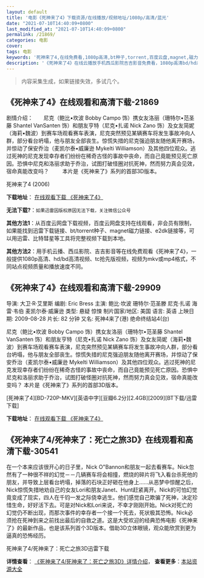 ```yaml
---
layout: default
title: '电影《死神来了4》下载资源/在线播放/视频地址/1080p/高清/蓝光'
date: "2021-07-10T14:40:09+0800"
last_modified_at: "2021-07-10T14:40:09+0800"
permalink: /21869/
categories: 电影
cover:
tags: 电影
keywords: '死神来了4,在线免费看,1080p高清,bt种子,torrent,百度云盘,magnet,磁力链,迅雷下载资源'
description: '《死神来了4》在线云播放手机西瓜影院吉吉影音免费看，1080p高清bd/hd未删减完整版和tc抢先枪版，mkv/mp4格式，附带bt/torrent种子、magnet/磁力链、百度云盘、网盘资源迅雷下载链接'
---
```


>内容采集生成，如果链接失效，多试几个。


## 《死神来了4》在线观看和高清下载-21869

剧情介绍：　　尼克（鲍比•坎波 Bobby Campo 饰）携女友洛丽（珊特尔•范圣藤 Shantel VanSanten 饰）和朋友亨特（尼克•扎诺 Nick Zano 饰）及女友简妮（海莉•魏波）到赛车场观看赛车表演，尼克突然预见某辆赛车将发生事故冲向人群，部分看台坍塌，他与朋友全部丧生。惊慌失措的尼克强迫朋友随他离开赛场，并惊动了保安乔治（麦凯尔泰•威廉逊 Mykelti Williamson）及其他四位观众。逃过死神的尼克发现幸存者们纷纷在稀奇古怪的事故中丧命，而自己竟能预见死亡原因。恐惧中尼克和洛丽求助于乔治，试图打破怪圈对抗死神，然而努力真会见效，宿命真能改变吗？  　　本片是《死神来了》系列的首部3D版本。


死神来了4 (2006)

**下载地址**： [在线观看下载 《死神来了4》](https://www.btbtdy.me/btdy/dy880.html) 


**无法下载?**：`如果迅雷因版权原因无法下载，关注微信公众号 `

**其他方法1**：从百度云网盘下载视频，百度云网盘支持在线观看，非会员有限制，如果能找到迅雷下载链接、bt/torrent种子、magnet磁力链接、e2dk链接等，可以用迅雷、比特彗星等工具将完整视频下载到本地。

**其他方法2**：用手机云播、西瓜影院、吉吉影音等在线免费观看《死神来了4》，一般提供1080p高清、hd/bd高清视频、tc抢先版视频，视频为mkv或mp4格式，不同站点视频质量和播放速度不同。


## 《死神来了4》在线观看和高清下载-29909

导演: 大卫·R·艾里斯 编剧: Eric Bress 主演: 鲍比·坎波 珊特尔·范圣滕 尼克·扎诺 海雷·韦伯 麦凯尔泰·威廉逊 类型: 悬疑 惊悚 制片国家/地区: 美国 语言: 英语 上映日期: 2009-08-28 片长: 82 分钟 又名: 死神4来了(港) 绝命终结站4(台)

尼克（鲍比•坎波 Bobby Campo 饰）携女友洛丽（珊特尔•范圣藤 Shantel VanSanten 饰）和朋友亨特（尼克•扎诺 Nick Zano 饰）及女友简妮（海莉•魏波）到赛车场观看赛车表演，尼克突然预见某辆赛车将发生事故冲向人群，部分看台坍塌，他与朋友全部丧生。惊慌失措的尼克强迫朋友随他离开赛场，并惊动了保安乔治（麦凯尔泰•威廉逊 Mykelti Williamson）及其他四位观众。逃过死神的尼克发现幸存者们纷纷在稀奇古怪的事故中丧命，而自己竟能预见死亡原因。恐惧中尼克和洛丽求助于乔治，试图打破怪圈对抗死神，然而努力真会见效，宿命真能改变吗？ 本片是《死神来了》系列的首部3D版本。


[死神来了4][BD-720P-MKV][英语中字][豆瓣6.2分][2.4GB][2009][BT下载/迅雷下载]

**下载地址**： [在线观看下载 《死神来了4》](https://www.btdx8.com/torrent/the_final_destination_2009.html) 


## 《死神来了4/死神来了：死亡之旅3D》在线观看和高清下载-30541

在一个本来应该很开心的日子里，Nick O"Bannon和朋友一起去看赛车。Nick忽然有了一种很不祥的幻觉－－几辆赛车将会相撞，燃烧的碎片将飞入看台杀死他的朋友，并导致上层看台坍塌，掉落的石块正好砸在他身上……从恶梦中惊醒之后，Nick惊慌失措地劝自己的女友Lori和朋友Janet、Hunt赶紧离开。Nick的可怕幻觉竟变成了现实，四人在千钧一发之际侥幸逃生。他们感觉自己欺骗了死神，决定珍惜生命，好好活下去。可是对Nick和Lori来说，不幸才刚刚开始。Nick对死亡的幻觉仍不断出现，而那次事件的幸存者一个接一个死去，死状极其恐怖。Nick必须抢在死神到来之前找出最后的自救之道。这是大受欢迎的经典恐怖电影《死神来了》的最新作品，也是该系列首个3D版本。借助3D立体眼镜，观众能欣赏到更为逼真的恐怖经历。


死神来了4/死神来了：死亡之旅3D迅雷下载

**详情查看**： [《死神来了4/死神来了：死亡之旅3D》详情介绍](/movie/30541/)， **查看更多**：[本站资源大全](/movie/t/all/)

